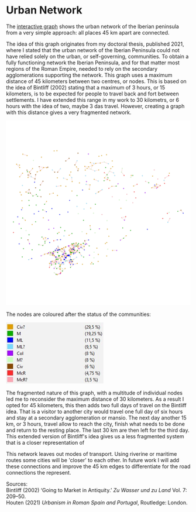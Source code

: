 # Urban Network

The [interactive graph]() shows the urban network of the Iberian peninsula from a very simple approach: all places 45 km apart are connected. 

The idea of this graph originates from my doctoral thesis, published 2021, where I stated that the urban network of the Iberian Peninsula could not have relied solely on the urban, or self-governing, communities. To obtain a fully functioning network the Iberian Peninsula, and for that matter most regions of the Roman Empire, needed to rely on the secondary agglomerations supporting the network. This graph uses a maximum distance of 45 kilometers between two centres, or nodes. This is based on the idea of Bintliff (2002) stating that a maximum of 3 hours, or 15 kilometers, is to be expected for people to travel back and fort between settlements. I have extended this range in my work to 30 kilometrs, or 6 hours with the idea of two, maybe 3 das travel. However, creating a graph with this distance gives a very fragmented network.

![Graph showing the fragmented 30km (6 hour) network](https://github.com/PHAHouten/Urban_network_45km/blob/main/Graph_30km_status.png)

The nodes are coloured after the status of the communities:

![Legend status](https://github.com/PHAHouten/Urban_network_45km/blob/main/Legend_Graph_30km_status.jpg)


The fragmented nature of this graph, with a multitude of individual nodes led me to reconsider the maximum distance of 30 kilometers. As a result I opted for 45 kilometers, this then adds two full days of travel on the Bintliff idea. That is a visitor to another city would travel one full day of six hours and stay at a secondary agglomeration or mansio. The next day another 15 km, or 3 hours, travel allow to reach the city, finish what needs to be done and return to the resting place. The last 30 km are then left for the third day. This extended version of Bintliff's idea gives us a less fragmented system that is a closer representation of 

This network leaves out modes of transport. Using riverine or maritime routes some cities will be 'closer' to each other. In future work I will add these connections and improve the 45 km edges to differentiate for the road connections the represent.


Sources:<br>
Bintliff (2002) ‘Going to Market in Antiquity.’ *Zu Wasser und zu Land* Vol. 7: 209–50.<br>
Houten (2021) *Urbanism in Roman Spain and Portugal*, Routledge: London.
